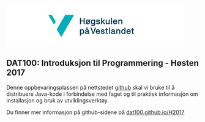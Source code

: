 ![hvl](hvllogo.png) 

## DAT100: Introduksjon til Programmering - Høsten 2017

Denne oppbevaringsplassen på nettstedet [github](https://www.github.com) skal vi bruke til å distribuere Java-kode i forbindelse med faget og til praktisk informasjon om installasjon og bruk av utviklingsverktøy. 

Du finner mer informasjon på github-sidene på [dat100.github.io/H2017](https://dat100hib.github.io/H2017) 
